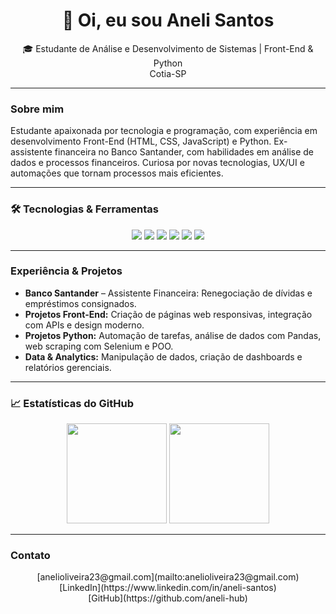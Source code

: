 <h1 align="center">👋 Oi, eu sou Aneli Santos</h1>
<p align="center">
  🎓 Estudante de Análise e Desenvolvimento de Sistemas | Front-End & Python <br>
  Cotia-SP 
</p>

---

### Sobre mim
<p>
 Estudante apaixonada por tecnologia e programação, com experiência em desenvolvimento Front-End (HTML, CSS, JavaScript) e Python.  
 Ex-assistente financeira no Banco Santander, com habilidades em análise de dados e processos financeiros.  
 Curiosa por novas tecnologias, UX/UI e automações que tornam processos mais eficientes.
</p>

---

### 🛠️ Tecnologias & Ferramentas
<p align="center">
  <img src="https://img.shields.io/badge/HTML5-E34F26?style=for-the-badge&logo=html5&logoColor=white"/>
  <img src="https://img.shields.io/badge/CSS3-1572B6?style=for-the-badge&logo=css3&logoColor=white"/>
  <img src="https://img.shields.io/badge/JavaScript-F7DF1E?style=for-the-badge&logo=javascript&logoColor=black"/>
  <img src="https://img.shields.io/badge/Python-3776AB?style=for-the-badge&logo=python&logoColor=white"/>
  <img src="https://img.shields.io/badge/GitHub-181717?style=for-the-badge&logo=github&logoColor=white"/>
  <img src="https://img.shields.io/badge/SQL-4479A1?style=for-the-badge&logo=MySQL&logoColor=white"/>
</p>

---

###  Experiência & Projetos
-  **Banco Santander** – Assistente Financeira: Renegociação de dívidas e empréstimos consignados.  
-  **Projetos Front-End:** Criação de páginas web responsivas, integração com APIs e design moderno.  
-  **Projetos Python:** Automação de tarefas, análise de dados com Pandas, web scraping com Selenium e POO.  
-  **Data & Analytics:** Manipulação de dados, criação de dashboards e relatórios gerenciais.

---

### 📈 Estatísticas do GitHub
<p align="center">
  <img height="160em" src="https://github-readme-stats.vercel.app/api?username=aneli-hub&show_icons=true&theme=tokyonight&count_private=true"/>
  <img height="160em" src="https://github-readme-stats.vercel.app/api/top-langs/?username=aneli-hub&layout=compact&theme=tokyonight"/>
</p>

---

###  Contato
<p align="center">
  [anelioliveira23@gmail.com](mailto:anelioliveira23@gmail.com) <br>
  [LinkedIn](https://www.linkedin.com/in/aneli-santos) <br>
  [GitHub](https://github.com/aneli-hub)
</p>

